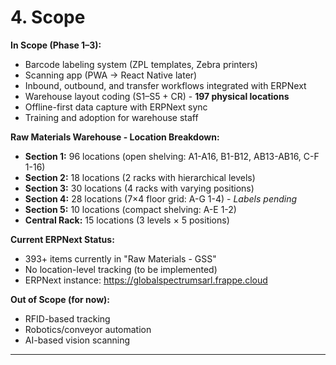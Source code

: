 # 4. Scope
**In Scope (Phase 1–3):**  
- Barcode labeling system (ZPL templates, Zebra printers)  
- Scanning app (PWA → React Native later)  
- Inbound, outbound, and transfer workflows integrated with ERPNext  
- Warehouse layout coding (S1–S5 + CR) - **197 physical locations**  
- Offline-first data capture with ERPNext sync  
- Training and adoption for warehouse staff  

**Raw Materials Warehouse - Location Breakdown:**  
- **Section 1:** 96 locations (open shelving: A1-A16, B1-B12, AB13-AB16, C-F 1-16)  
- **Section 2:** 18 locations (2 racks with hierarchical levels)  
- **Section 3:** 30 locations (4 racks with varying positions)  
- **Section 4:** 28 locations (7×4 floor grid: A-G 1-4) - *Labels pending*  
- **Section 5:** 10 locations (compact shelving: A-E 1-2)  
- **Central Rack:** 15 locations (3 levels × 5 positions)  

**Current ERPNext Status:**  
- 393+ items currently in "Raw Materials - GSS"  
- No location-level tracking (to be implemented)  
- ERPNext instance: https://globalspectrumsarl.frappe.cloud  

**Out of Scope (for now):**  
- RFID-based tracking  
- Robotics/conveyor automation  
- AI-based vision scanning  

---
